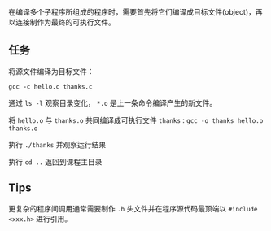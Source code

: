 在编译多个子程序所组成的程序时，需要首先将它们编译成目标文件(object)，再以连接制作为最终的可执行文件。

## 任务

将源文件编译为目标文件：

`gcc -c hello.c thanks.c`

通过 `ls -l` 观察目录变化， `*.o` 是上一条命令编译产生的新文件。

将 `hello.o` 与 `thanks.o` 共同编译成可执行文件 `thanks` :
`gcc -o thanks hello.o thanks.o`

执行 `./thanks` 并观察运行结果

执行 `cd ..` 返回到课程主目录

## Tips

更复杂的程序间调用通常需要制作 `.h` 头文件并在程序源代码最顶端以 `#include <xxx.h>` 进行引用。
